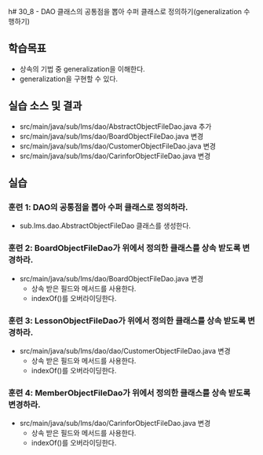 h# 30_8 - DAO 클래스의 공통점을 뽑아 수퍼 클래스로 정의하기(generalization 수행하기)

## 학습목표

- 상속의 기법 중 generalization을 이해한다.
- generalization을 구현할 수 있다.

## 실습 소스 및 결과

- src/main/java/sub/lms/dao/AbstractObjectFileDao.java 추가
- src/main/java/sub/lms/dao/BoardObjectFileDao.java 변경
- src/main/java/sub/lms/dao/CustomerObjectFileDao.java 변경
- src/main/java/sub/lms/dao/CarinforObjectFileDao.java 변경

## 실습

### 훈련 1: DAO의 공통점을 뽑아 수퍼 클래스로 정의하라.

- sub.lms.dao.AbstractObjectFileDao 클래스를 생성한다.

### 훈련 2: BoardObjectFileDao가 위에서 정의한 클래스를 상속 받도록 변경하라.

- src/main/java/sub/lms/dao/BoardObjectFileDao.java 변경
  - 상속 받은 필드와 메서드를 사용한다.
  - indexOf()를 오버라이딩한다.
  
### 훈련 3: LessonObjectFileDao가 위에서 정의한 클래스를 상속 받도록 변경하라.

- src/main/java/sub/lms/dao/dao/CustomerObjectFileDao.java 변경
  - 상속 받은 필드와 메서드를 사용한다.
  - indexOf()를 오버라이딩한다.
  
### 훈련 4: MemberObjectFileDao가 위에서 정의한 클래스를 상속 받도록 변경하라.

- src/main/java/sub/lms/dao/CarinforObjectFileDao.java 변경
  - 상속 받은 필드와 메서드를 사용한다.
  - indexOf()를 오버라이딩한다.